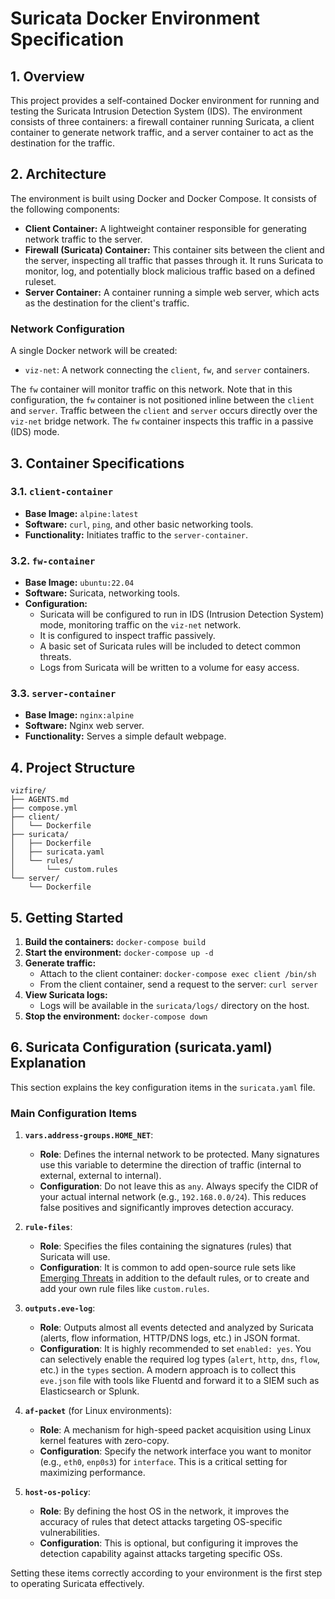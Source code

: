 # Suricata Docker Environment Specification

## 1. Overview

This project provides a self-contained Docker environment for running and testing the Suricata Intrusion Detection System (IDS). The environment consists of three containers: a firewall container running Suricata, a client container to generate network traffic, and a server container to act as the destination for the traffic.

## 2. Architecture

The environment is built using Docker and Docker Compose. It consists of the following components:

*   **Client Container:** A lightweight container responsible for generating network traffic to the server.
*   **Firewall (Suricata) Container:** This container sits between the client and the server, inspecting all traffic that passes through it. It runs Suricata to monitor, log, and potentially block malicious traffic based on a defined ruleset.
*   **Server Container:** A container running a simple web server, which acts as the destination for the client's traffic.

### Network Configuration

A single Docker network will be created:

*   `viz-net`: A network connecting the `client`, `fw`, and `server` containers.

The `fw` container will monitor traffic on this network. Note that in this configuration, the `fw` container is not positioned inline between the `client` and `server`. Traffic between the `client` and `server` occurs directly over the `viz-net` bridge network. The `fw` container inspects this traffic in a passive (IDS) mode.

## 3. Container Specifications

### 3.1. `client-container`

*   **Base Image:** `alpine:latest`
*   **Software:** `curl`, `ping`, and other basic networking tools.
*   **Functionality:** Initiates traffic to the `server-container`.

### 3.2. `fw-container`

*   **Base Image:** `ubuntu:22.04`
*   **Software:** Suricata, networking tools.
*   **Configuration:**
    *   Suricata will be configured to run in IDS (Intrusion Detection System) mode, monitoring traffic on the `viz-net` network.
    *   It is configured to inspect traffic passively.
    *   A basic set of Suricata rules will be included to detect common threats.
    *   Logs from Suricata will be written to a volume for easy access.

### 3.3. `server-container`

*   **Base Image:** `nginx:alpine`
*   **Software:** Nginx web server.
*   **Functionality:** Serves a simple default webpage.

## 4. Project Structure

```
vizfire/
├── AGENTS.md
├── compose.yml
├── client/
│   └── Dockerfile
├── suricata/
│   ├── Dockerfile
│   ├── suricata.yaml
│   └── rules/
│       └── custom.rules
└── server/
    └── Dockerfile
```

## 5. Getting Started

1.  **Build the containers:** `docker-compose build`
2.  **Start the environment:** `docker-compose up -d`
3.  **Generate traffic:**
    *   Attach to the client container: `docker-compose exec client /bin/sh`
    *   From the client container, send a request to the server: `curl server`
4.  **View Suricata logs:**
    *   Logs will be available in the `suricata/logs/` directory on the host.
5.  **Stop the environment:** `docker-compose down`

## 6. Suricata Configuration (suricata.yaml) Explanation

This section explains the key configuration items in the `suricata.yaml` file.

### Main Configuration Items

1.  **`vars.address-groups.HOME_NET`**:
    *   **Role**: Defines the internal network to be protected. Many signatures use this variable to determine the direction of traffic (internal to external, external to internal).
    *   **Configuration**: Do not leave this as `any`. Always specify the CIDR of your actual internal network (e.g., `192.168.0.0/24`). This reduces false positives and significantly improves detection accuracy.

2.  **`rule-files`**:
    *   **Role**: Specifies the files containing the signatures (rules) that Suricata will use.
    *   **Configuration**: It is common to add open-source rule sets like [Emerging Threats](https://rules.emergingthreats.net/open/suricata/) in addition to the default rules, or to create and add your own rule files like `custom.rules`.

3.  **`outputs.eve-log`**:
    *   **Role**: Outputs almost all events detected and analyzed by Suricata (alerts, flow information, HTTP/DNS logs, etc.) in JSON format.
    *   **Configuration**: It is highly recommended to set `enabled: yes`. You can selectively enable the required log types (`alert`, `http`, `dns`, `flow`, etc.) in the `types` section. A modern approach is to collect this `eve.json` file with tools like Fluentd and forward it to a SIEM such as Elasticsearch or Splunk.

4.  **`af-packet`** (for Linux environments):
    *   **Role**: A mechanism for high-speed packet acquisition using Linux kernel features with zero-copy.
    *   **Configuration**: Specify the network interface you want to monitor (e.g., `eth0`, `enp0s3`) for `interface`. This is a critical setting for maximizing performance.

5.  **`host-os-policy`**:
    *   **Role**: By defining the host OS in the network, it improves the accuracy of rules that detect attacks targeting OS-specific vulnerabilities.
    *   **Configuration**: This is optional, but configuring it improves the detection capability against attacks targeting specific OSs.

Setting these items correctly according to your environment is the first step to operating Suricata effectively.